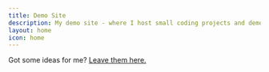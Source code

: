 ```yaml
---
title: Demo Site
description: My demo site - where I host small coding projects and demonstrations.
layout: home
icon: home
---
```


Got some ideas for me? [Leave them here.](https://goo.gl/forms/qXO1cwSbE4FoQHdq2)